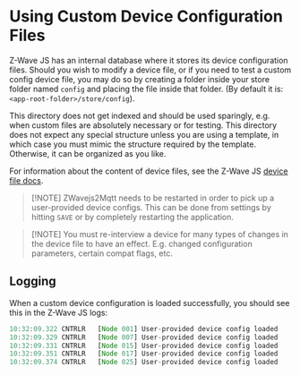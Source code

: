 # Using Custom Device Configuration Files

Z-Wave JS has an internal database where it stores its device configuration files. Should you wish to modify a device file, or if you need to test a custom config device file, you may do so by creating a folder inside your store folder named `config` and placing the file inside that folder. (By default it is: `<app-root-folder>/store/config`).

This directory does not get indexed and should be used sparingly, e.g. when custom files are absolutely necessary or for testing. This directory does not expect any special structure unless you are using a template, in which case you must mimic the structure required by the template. Otherwise, it can be organized as you like.

For information about the content of device files, see the Z-Wave JS [device file docs](https://zwave-js.github.io/node-zwave-js/#/config-files/file-format).

> [!NOTE] ZWavejs2Mqtt needs to be restarted in order to pick up a user-provided device configs. This can be done from settings by hitting `SAVE` or by completely restarting the application.


> [!NOTE] You must re-interview a device for many types of changes in the device file to have an effect. E.g. changed configuration parameters, certain compat flags, etc.

## Logging

When a custom device configuration is loaded successfully, you should see this in the Z-Wave JS logs:

```js
10:32:09.322 CNTRLR   [Node 001] User-provided device config loaded
10:32:09.329 CNTRLR   [Node 007] User-provided device config loaded
10:32:09.331 CNTRLR   [Node 015] User-provided device config loaded
10:32:09.351 CNTRLR   [Node 017] User-provided device config loaded
10:32:09.374 CNTRLR   [Node 025] User-provided device config loaded
```
